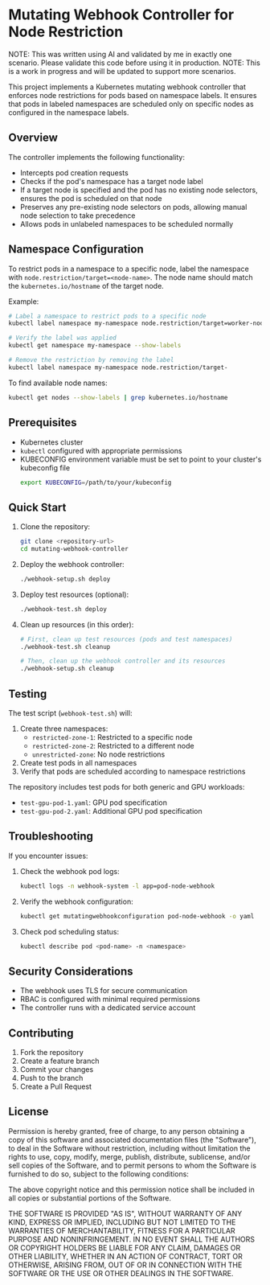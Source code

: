# Mutating Webhook Controller for Node Restriction

NOTE: This was written using AI and validated by me in exactly one scenario. Please validate this code before using it in production.
NOTE: This is a work in progress and will be updated to support more scenarios.

This project implements a Kubernetes mutating webhook controller that enforces node restrictions for pods based on namespace labels. It ensures that pods in labeled namespaces are scheduled only on specific nodes as configured in the namespace labels.

## Overview

The controller implements the following functionality:
- Intercepts pod creation requests
- Checks if the pod's namespace has a target node label
- If a target node is specified and the pod has no existing node selectors, ensures the pod is scheduled on that node
- Preserves any pre-existing node selectors on pods, allowing manual node selection to take precedence
- Allows pods in unlabeled namespaces to be scheduled normally

## Namespace Configuration

To restrict pods in a namespace to a specific node, label the namespace with `node.restriction/target=<node-name>`. The node name should match the `kubernetes.io/hostname` of the target node.

Example:
```bash
# Label a namespace to restrict pods to a specific node
kubectl label namespace my-namespace node.restriction/target=worker-node-1

# Verify the label was applied
kubectl get namespace my-namespace --show-labels

# Remove the restriction by removing the label
kubectl label namespace my-namespace node.restriction/target-
```

To find available node names:
```bash
kubectl get nodes --show-labels | grep kubernetes.io/hostname
```

## Prerequisites

- Kubernetes cluster
- `kubectl` configured with appropriate permissions
- KUBECONFIG environment variable must be set to point to your cluster's kubeconfig file
  ```bash
  export KUBECONFIG=/path/to/your/kubeconfig
  ```

## Quick Start

1. Clone the repository:
   ```bash
   git clone <repository-url>
   cd mutating-webhook-controller
   ```

2. Deploy the webhook controller:
   ```bash
   ./webhook-setup.sh deploy
   ```

3. Deploy test resources (optional):
   ```bash
   ./webhook-test.sh deploy
   ```

4. Clean up resources (in this order):
   ```bash
   # First, clean up test resources (pods and test namespaces)
   ./webhook-test.sh cleanup
   
   # Then, clean up the webhook controller and its resources
   ./webhook-setup.sh cleanup
   ```

## Testing

The test script (`webhook-test.sh`) will:
1. Create three namespaces:
   - `restricted-zone-1`: Restricted to a specific node
   - `restricted-zone-2`: Restricted to a different node
   - `unrestricted-zone`: No node restrictions
2. Create test pods in all namespaces
3. Verify that pods are scheduled according to namespace restrictions

The repository includes test pods for both generic and GPU workloads:
- `test-gpu-pod-1.yaml`: GPU pod specification
- `test-gpu-pod-2.yaml`: Additional GPU pod specification

## Troubleshooting

If you encounter issues:

1. Check the webhook pod logs:
   ```bash
   kubectl logs -n webhook-system -l app=pod-node-webhook
   ```

2. Verify the webhook configuration:
   ```bash
   kubectl get mutatingwebhookconfiguration pod-node-webhook -o yaml
   ```

3. Check pod scheduling status:
   ```bash
   kubectl describe pod <pod-name> -n <namespace>
   ```

## Security Considerations

- The webhook uses TLS for secure communication
- RBAC is configured with minimal required permissions
- The controller runs with a dedicated service account

## Contributing

1. Fork the repository
2. Create a feature branch
3. Commit your changes
4. Push to the branch
5. Create a Pull Request

## License

Permission is hereby granted, free of charge, to any person obtaining a copy of this software and associated documentation files (the "Software"), to deal in the Software without restriction, including without limitation the rights to use, copy, modify, merge, publish, distribute, sublicense, and/or sell copies of the Software, and to permit persons to whom the Software is furnished to do so, subject to the following conditions:

The above copyright notice and this permission notice shall be included in all copies or substantial portions of the Software.

THE SOFTWARE IS PROVIDED "AS IS", WITHOUT WARRANTY OF ANY KIND, EXPRESS OR IMPLIED, INCLUDING BUT NOT LIMITED TO THE WARRANTIES OF MERCHANTABILITY, FITNESS FOR A PARTICULAR PURPOSE AND NONINFRINGEMENT. IN NO EVENT SHALL THE AUTHORS OR COPYRIGHT HOLDERS BE LIABLE FOR ANY CLAIM, DAMAGES OR OTHER LIABILITY, WHETHER IN AN ACTION OF CONTRACT, TORT OR OTHERWISE, ARISING FROM, OUT OF OR IN CONNECTION WITH THE SOFTWARE OR THE USE OR OTHER DEALINGS IN THE SOFTWARE.